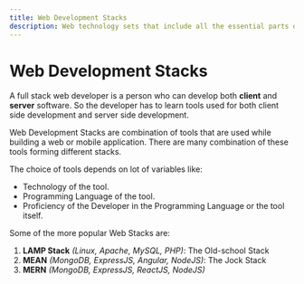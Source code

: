 ```yaml
---
title: Web Development Stacks
description: Web technology sets that include all the essential parts of a modern app - the frontend framework, the backend solution and the database.
---
```


# Web Development Stacks

A full stack web developer is a person who can develop both **client** and **server** software. So the developer has to learn tools used for both client side development and server side development.

Web Development Stacks are combination of tools that are used while building a web or mobile application. There are many combination of these tools forming different stacks.

The choice of tools depends on lot of variables like:

- Technology of the tool.
- Programming Language of the tool.
- Proficiency of the Developer in the Programming Language or the tool itself.

Some of the more popular Web Stacks are:

1. **LAMP Stack** _(Linux, Apache, MySQL, PHP)_: The Old-school Stack
2. **MEAN** _(MongoDB, ExpressJS, Angular, NodeJS)_: The Jock Stack
3. **MERN** _(MongoDB, ExpressJS, ReactJS, NodeJS)_
